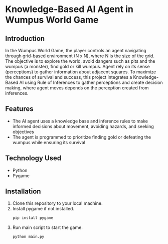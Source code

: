 # Knowledge-Based AI Agent in Wumpus World Game

## Introduction
In the Wumpus World Game, the player controls an agent navigating through grid-based environment (N x N), where N is the size of the grid. The objective is to explore the world, avoid dangers such as pits and the wumpus (a monster), find gold or kill wumpus. Agent rely on its sense (perceptions) to gather information about adjacent squares. To maximize the chances of survival and success, this project integrates a Knowledge-Based AI using Rule of Inferences to gather perceptions and create decision making, where agent moves depends on the perception created from inferences.

## Features
* The AI agent uses a knowledge base and inference rules to make informed decisions about movement, avoiding hazards, and seeking objectives
* The agent is programmed to prioritize finding gold or defeating the wumpus while ensuring its survival
  
## Technology Used
* Python
* Pygame
  
## Installation
1. Clone this repository to your local machine.
2. Install pygame if not installed.
   ```bash
   pip install pygame
3. Run main script to start the game.
   ```bash
   python main.py
